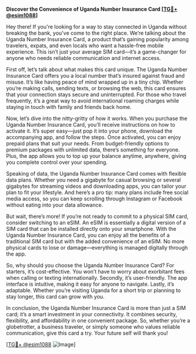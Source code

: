 **Discover the Convenience of Uganda Number Insurance Card [[TG💪+ @esim1088](https://t.me/s/esim1088)]**

Hey there! If you're looking for a way to stay connected in Uganda without breaking the bank, you've come to the right place. We’re talking about the Uganda Number Insurance Card, a product that’s gaining popularity among travelers, expats, and even locals who want a hassle-free mobile experience. This isn’t just your average SIM card—it’s a game-changer for anyone who needs reliable communication and internet access.

First off, let’s talk about what makes this card unique. The Uganda Number Insurance Card offers you a local number that’s insured against fraud and misuse. It’s like having peace of mind wrapped up in a tiny chip. Whether you’re making calls, sending texts, or browsing the web, this card ensures that your connection stays secure and uninterrupted. For those who travel frequently, it’s a great way to avoid international roaming charges while staying in touch with family and friends back home.

Now, let’s dive into the nitty-gritty of how it works. When you purchase the Uganda Number Insurance Card, you’ll receive instructions on how to activate it. It’s super easy—just pop it into your phone, download the accompanying app, and follow the steps. Once activated, you can enjoy prepaid plans that suit your needs. From budget-friendly options to premium packages with unlimited data, there’s something for everyone. Plus, the app allows you to top up your balance anytime, anywhere, giving you complete control over your spending.

Speaking of data, the Uganda Number Insurance Card comes with flexible data plans. Whether you need a gigabyte for casual browsing or several gigabytes for streaming videos and downloading apps, you can tailor your plan to fit your lifestyle. And here’s a pro tip: many plans include free social media access, so you can keep scrolling through Instagram or Facebook without eating into your data allowance.

But wait, there’s more! If you’re not ready to commit to a physical SIM card, consider switching to an eSIM. An eSIM is essentially a digital version of a SIM card that can be installed directly onto your smartphone. With the Uganda Number Insurance Card, you can enjoy all the benefits of a traditional SIM card but with the added convenience of an eSIM. No more physical cards to lose or damage—everything is managed digitally through the app.

So, why should you choose the Uganda Number Insurance Card? For starters, it’s cost-effective. You won’t have to worry about exorbitant fees when calling or texting internationally. Secondly, it’s user-friendly. The app interface is intuitive, making it easy for anyone to navigate. Lastly, it’s adaptable. Whether you’re visiting Uganda for a short trip or planning to stay longer, this card can grow with you.

In conclusion, the Uganda Number Insurance Card is more than just a SIM card; it’s a smart investment in your connectivity. It combines security, flexibility, and affordability in one convenient package. So, whether you’re a globetrotter, a business traveler, or simply someone who values reliable communication, give this card a try. Your future self will thank you!

[[TG💪+ @esim1088](https://t.me/s/esim1088) ![Image](https://i.postimg.cc/Y0z9fWf4/image.png)]